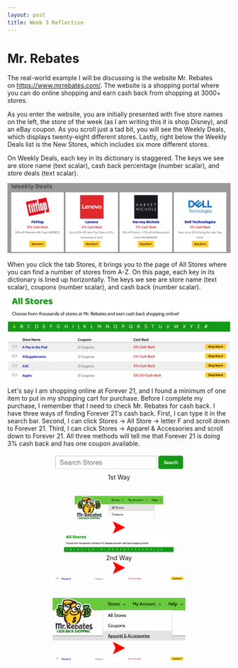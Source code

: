 ```yaml
---
layout: post
title: Week 3 Reflective
---
```


# Mr. Rebates


The real-world example I will be discussing is the website Mr. Rebates on https://www.mrrebates.com/. The website is a shopping portal where you can do online shopping and earn cash back from shopping at 3000+ stores.
<br/>

As you enter the website, you are initially presented with five store names on the left, the store of the week (as I am writing this it is shop Disney), and an eBay coupon. As you scroll just a tad bit, you will see the Weekly Deals, which displays twenty-eight different stores. Lastly, right below the Weekly Deals list is the New Stores, which includes six more different stores.
<br/>

On Weekly Deals, each key in its dictionary is staggered. The keys we see are store name (text scalar), cash back percentage (number scalar), and store deals (text scalar).
<br/>

<p>
    <img src="/weeklydeals.png">
</p>

When you click the tab Stores, it brings you to the page of All Stores where you can find a number of stores from A-Z. On this page, each key in its dictionary is lined up horizontally. The keys we see are store name (text scalar), coupons (number scalar), and cash back (number scalar).
<br/>

<p>
    <img src="/allstores1.png" alt="centered image">
</p>

Let's say I am shopping online at Forever 21, and I found a minimum of one item to put in my shopping cart for purchase. Before I complete my purchase, I remember that I need to check Mr. Rebates for cash back. I have three ways of finding Forever 21's cash back. First, I can type it in the search bar. Second, I can click Stores -> All Store -> letter F and scroll down to Forever 21. Third, I can click Stores -> Apparel & Accessories and scroll down to Forever 21. All three methods will tell me that Forever 21 is doing 3% cash back and has one coupon available.
<br/>

<figure>
    <center><img src="/searchbar.png" alt="centered image" width="300" length="100">
         <figcaption> 1st Way </figcaption>
    <br/>
    <br/>
<div class="row">
    <div class="column">
        <img src="/allstores2.png" width="200" length="100">
    </div>
    <div class="column">  
        <img src="/arrow.png" width="28" length="28">
    </div>
    <div class="column">  
        <img src="/letterF.png" width="250" length="150">
        <figcaption> 2nd Way </figcaption>
    </div>
    <div class="column"> 
        <img src="/arrow.png" width="28" length="28">
    </div>
    <div class="column"> 
        <img src="/forever21.png" width="300" length="150">
    </div>
</div>
    <br/>
    <br/>
<div class="row">
    <div class="column">
        <img src="/apparel.png" width="300" length="100">
    </div>
    <div class="column"> 
        <img src="/arrow.png" width="28" length="28">
    </div>
     <div class="column"> 
        <img src="/forever21.png" width="300" length="100">
    </div>
</div>



